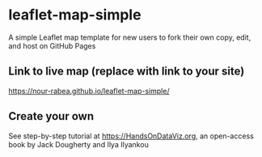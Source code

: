# leaflet-map-simple
A simple Leaflet map template for new users to fork their own copy, edit, and host on GitHub Pages

## Link to live map (replace with link to your site)
https://nour-rabea.github.io/leaflet-map-simple/

## Create your own
See step-by-step tutorial at https://HandsOnDataViz.org, an open-access book by Jack Dougherty and Ilya Ilyankou
